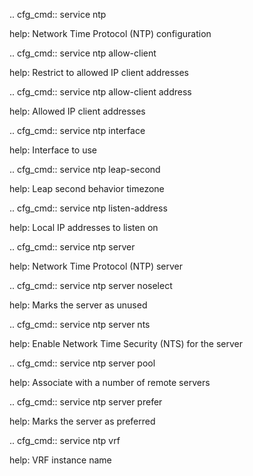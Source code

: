 .. cfg_cmd:: service ntp

help: Network Time Protocol (NTP) configuration

.. cfg_cmd:: service ntp allow-client

help: Restrict to allowed IP client addresses

.. cfg_cmd:: service ntp allow-client address

help: Allowed IP client addresses

.. cfg_cmd:: service ntp interface

help: Interface to use

.. cfg_cmd:: service ntp leap-second

help: Leap second behavior
timezone


.. cfg_cmd:: service ntp listen-address

help: Local IP addresses to listen on

.. cfg_cmd:: service ntp server <tag>

help: Network Time Protocol (NTP) server

.. cfg_cmd:: service ntp server <tag> noselect

help: Marks the server as unused

.. cfg_cmd:: service ntp server <tag> nts

help: Enable Network Time Security (NTS) for the server

.. cfg_cmd:: service ntp server <tag> pool

help: Associate with a number of remote servers

.. cfg_cmd:: service ntp server <tag> prefer

help: Marks the server as preferred

.. cfg_cmd:: service ntp vrf

help: VRF instance name

